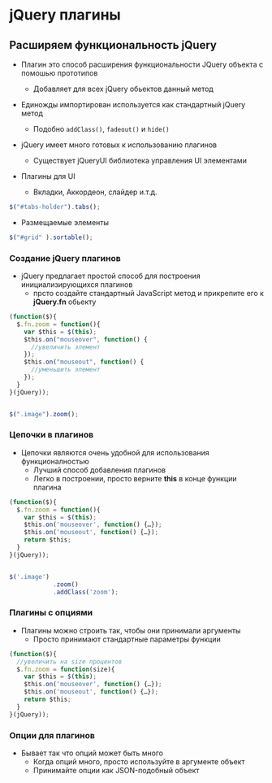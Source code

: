 # jQuery плагины
## Расширяем функциональность jQuery

- Плагин это способ расширения функциональности JQuery объекта с помошью прототипов
  - Добавляет для всех jQuery обьектов данный метод
- Единожды импортирован используется как стандартный jQuery метод
  - Подобно `addClass()`, `fadeout()` и `hide()`


- jQuery имеет много готовых к использованию плагинов
  - Существует jQueryUI библиотека управления UI элементами
- Плагины для UI
  - Вкладки, Аккордеон, слайдер и.т.д.

```javascript
$("#tabs-holder").tabs();
```
  - Размещаемые элементы
```javascript
$("#grid" ).sortable();
```

### Создание jQuery плагинов
- jQuery предлагает простой способ для построения инициализирующихся плагинов
  - прсто создайте стандартный JavaScript метод и прикрепите его к **jQuery.fn** обьекту

```javascript
(function($){
  $.fn.zoom = function(){
    var $this = $(this);
    $this.on("mouseover", function() {
      //увеличить элемент
    });
    $this.on("mouseout", function() {
      //уменьшить элемент
    });
  }
}(jQuery));


$(".image").zoom();
```

### Цепочки в плагинов
- Цепочки являются очень удобной для использования функционалностью
  - Лучший способ добавления плагинов
  - Легко в построении, просто верните **this** в конце функции плагина

```javascript
(function($){
  $.fn.zoom = function(){
    var $this = $(this);
    $this.on('mouseover', function() {…});
    $this.on('mouseout', function() {…});
    return $this;
  }
}(jQuery));


$('.image')
			.zoom()
			.addClass('zoom');

```

### Плагины с опциями
- Плагины можно строить так, чтобы они принимали аргументы
  - Просто принимают стандартные параметры функции

```javascript
(function($){
  //увеличить на size процентов
  $.fn.zoom = function(size){
    var $this = $(this);
    $this.on('mouseover', function() {…});
    $this.on('mouseout', function() {…});
    return $this;
  }
}(jQuery));
```

### Опции для плагинов
- Бывает так что опций может быть много
  - Когда опций много, просто используйте в аргументе объект
  - Принимайте опции как  JSON-подобный объект
